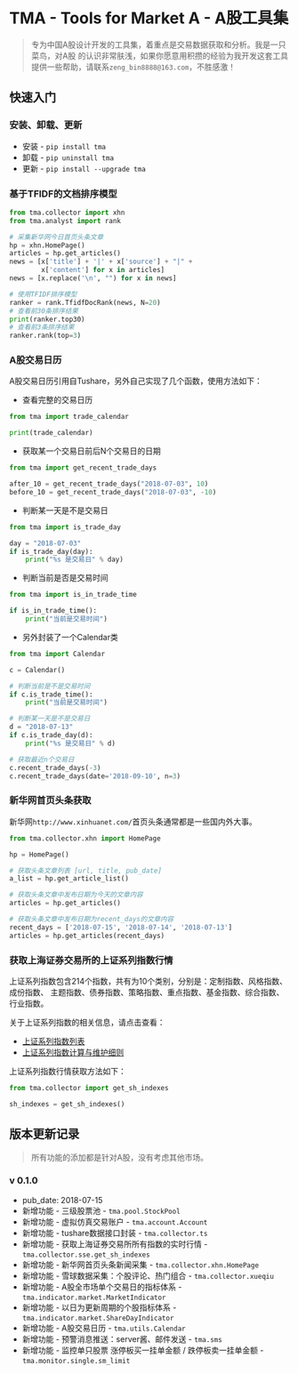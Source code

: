 # TMA - Tools for Market A - A股工具集

> 专为中国A股设计开发的工具集，着重点是交易数据获取和分析。我是一只菜鸟，对A股
的认识非常肤浅，如果你愿意用积攒的经验为我开发这套工具
提供一些帮助，请联系`zeng_bin8888@163.com`，不胜感激！

## 快速入门


### 安装、卸载、更新
* 安装 - `pip install tma`
* 卸载 - `pip uninstall tma`
* 更新 - `pip install --upgrade tma`

### 基于TFIDF的文档排序模型

```python
from tma.collector import xhn
from tma.analyst import rank

# 采集新华网今日首页头条文章
hp = xhn.HomePage()
articles = hp.get_articles()
news = [x['title'] + '|' + x['source'] + "|" +
        x['content'] for x in articles]
news = [x.replace('\n', "") for x in news]

# 使用TFIDF排序模型
ranker = rank.TfidfDocRank(news, N=20)
# 查看前30条排序结果
print(ranker.top30)
# 查看前3条排序结果
ranker.rank(top=3)
```

### A股交易日历

A股交易日历引用自Tushare，另外自己实现了几个函数，使用方法如下：

* 查看完整的交易日历
```python
from tma import trade_calendar

print(trade_calendar)
```

* 获取某一个交易日前后N个交易日的日期
``` python
from tma import get_recent_trade_days

after_10 = get_recent_trade_days("2018-07-03", 10)
before_10 = get_recent_trade_days("2018-07-03", -10)
```

* 判断某一天是不是交易日
``` python
from tma import is_trade_day

day = "2018-07-03"
if is_trade_day(day):
    print("%s 是交易日" % day)
```

* 判断当前是否是交易时间
``` python
from tma import is_in_trade_time

if is_in_trade_time():
    print("当前是交易时间")
```

* 另外封装了一个Calendar类
```python
from tma import Calendar

c = Calendar()

# 判断当前是不是交易时间
if c.is_trade_time():
    print("当前是交易时间")

# 判断某一天是不是交易日
d = "2018-07-13"
if c.is_trade_day(d):
    print("%s 是交易日" % d)

# 获取最近n个交易日
c.recent_trade_days(-3)
c.recent_trade_days(date='2018-09-10', n=3)
```

### 新华网首页头条获取

新华网`http://www.xinhuanet.com/`首页头条通常都是一些国内外大事。

```python
from tma.collector.xhn import HomePage

hp = HomePage()

# 获取头条文章列表 [url, title, pub_date]
a_list = hp.get_article_list()

# 获取头条文章中发布日期为今天的文章内容
articles = hp.get_articles()

# 获取头条文章中发布日期为recent_days的文章内容
recent_days = ['2018-07-15', '2018-07-14', '2018-07-13']
articles = hp.get_articles(recent_days)
```

### 获取上海证券交易所的上证系列指数行情
上证系列指数包含214个指数，共有为10个类别，分别是：定制指数、风格指数、成份指数、
主题指数、债券指数、策略指数、重点指数、基金指数、综合指数、行业指数。

关于上证系列指数的相关信息，请点击查看：
* [上证系列指数列表](http://www.sse.com.cn/market/sseindex/indexlist/)
* [上证系列指数计算与维护细则](http://www.sse.com.cn/market/sseindex/calculation/c/sse_indices_cal_and_main_cn.pdf)

上证系列指数行情获取方法如下：
```python
from tma.collector import get_sh_indexes

sh_indexes = get_sh_indexes()
```


## 版本更新记录
> 所有功能的添加都是针对A股，没有考虑其他市场。

### v 0.1.0

* pub_date: 2018-07-15
* 新增功能 - 三级股票池 - `tma.pool.StockPool`
* 新增功能 - 虚拟仿真交易账户 - `tma.account.Account`
* 新增功能 - tushare数据接口封装 - `tma.collector.ts`
* 新增功能 - 获取上海证券交易所所有指数的实时行情 - `tma.collector.sse.get_sh_indexes`
* 新增功能 - 新华网首页头条新闻采集 - `tma.collector.xhn.HomePage`
* 新增功能 - 雪球数据采集：个股评论、热门组合 - `tma.collector.xueqiu`
* 新增功能 - A股全市场单个交易日的指标体系 - `tma.indicator.market.MarketIndicator`
* 新增功能 - 以日为更新周期的个股指标体系 - `tma.indicator.market.ShareDayIndicator`
* 新增功能 - A股交易日历 - `tma.utils.Calendar`
* 新增功能 - 预警消息推送：server酱、邮件发送 - `tma.sms`
* 新增功能 - 监控单只股票 涨停板买一挂单金额 / 跌停板卖一挂单金额 - `tma.monitor.single.sm_limit`

